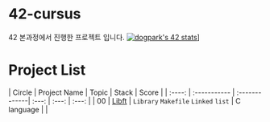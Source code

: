 # 42-cursus
42 본과정에서 진행한 프로젝트 입니다.
[![dogpark's 42 stats](https://badge42.vercel.app/api/v2/clam4rmh700350fjk8ctdih83/stats?cursusId=21&coalitionId=86)](https://github.com/JaeSeoKim/badge42)]

# Project List
| Circle | Project Name |   Topic   | Stack | Score |
| :----: | :----------- | :-------------| :---: | :---: | :---: |
| 00     | [Libft](https://github.com/moeyg/42-cursus) | `Library` `Makefile` `Linked` `list` | C language |  |
